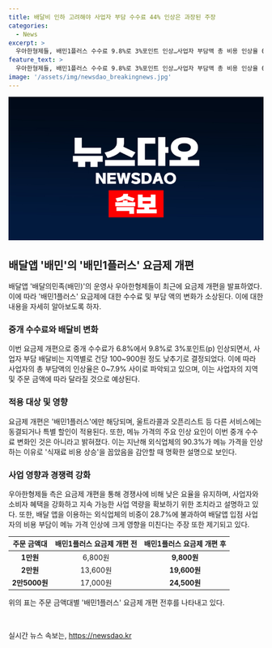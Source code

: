 ```yaml
---
title: 배달비 인하 고려해야 사업자 부담 수수료 44% 인상은 과장된 주장
categories:
  - News
excerpt: >
  우아한형제들, 배민1플러스 수수료 9.8%로 3%포인트 인상…사업자 부담액 총 비용 인상율 0~7.9% 배민이 배민1플러스 요금제 개편으로 중개 수수료를 9.8%로 인상하지만 배달비를 인하하는 내용이다. 이로 인한 사업자 부담 총 비용 인상은 0~7.9%로 밝혀졌으며, 해당 요금제 개편은 배민1플러스에만 적용된다. 또한, 변화된 수수료가 메뉴 가격 인상의 주요 요인은 아니라는 회사 측의 주장과 관련하여 다양한 내용이 포함되어 있다.
feature_text: >
  우아한형제들, 배민1플러스 수수료 9.8%로 3%포인트 인상…사업자 부담액 총 비용 인상율 0~7.9% 배민이 배민1플러스 요금제 개편으로 중개 수수료를 9.8%로 인상하지만 배달비를 인하하는 내용이다. 이로 인한 사업자 부담 총 비용 인상은 0~7.9%로 밝혀졌으며, 해당 요금제 개편은 배민1플러스에만 적용된다. 또한, 변화된 수수료가 메뉴 가격 인상의 주요 요인은 아니라는 회사 측의 주장과 관련하여 다양한 내용이 포함되어 있다.
image: '/assets/img/newsdao_breakingnews.jpg'
---
```


<p><img src="/assets/img/newsdao_breakingnews.jpg" alt="flaretime 속보" /></p>

<h2 data-ke-size="size26">배달앱 '배민'의 '배민1플러스' 요금제 개편</h2>

<p data-ke-size="size16">배달앱 '배달의민족(배민)'의 운영사 우아한형제들이 최근에 요금제 개편을 발표하였다. 이에 따라 '배민1플러스' 요금제에 대한 수수료 및 부담 액의 변화가 소상된다. 이에 대한 내용을 자세히 알아보도록 하자.</p>

<h3 data-ke-size="size24">중개 수수료와 배달비 변화</h3>

<p data-ke-size="size16">이번 요금제 개편으로 중개 수수료가 6.8%에서 9.8%로 3%포인트(p) 인상되면서, 사업자 부담 배달비는 지역별로 건당 100~900원 정도 낮추기로 결정되었다. 이에 따라 사업자의 총 부담액의 인상율은 0~7.9% 사이로 파악되고 있으며, 이는 사업자의 지역 및 주문 금액에 따라 달라질 것으로 예상된다.</p>

<h3 data-ke-size="size24">적용 대상 및 영향</h3>

<p data-ke-size="size16">요금제 개편은 '배민1플러스'에만 해당되며, 울트라콜과 오픈리스트 등 다른 서비스에는 동결되거나 특별 할인이 적용된다. 또한, 메뉴 가격의 주요 인상 요인이 이번 중개 수수료 변화인 것은 아니라고 밝혀졌다. 이는 지난해 외식업체의 90.3%가 메뉴 가격을 인상하는 이유로 '식재료 비용 상승'을 꼽았음을 감안할 때 명확한 설명으로 보인다.</p>

<h3 data-ke-size="size24">사업 영향과 경쟁력 강화</h3>

<p data-ke-size="size16">우아한형제들 측은 요금제 개편을 통해 경쟁사에 비해 낮은 요율을 유지하며, 사업자와 소비자 혜택을 강화하고 지속 가능한 사업 역량을 확보하기 위한 조치라고 설명하고 있다. 또한, 배달 앱을 이용하는 외식업체의 비중이 28.7%에 불과하여 배달앱 입점 사업자의 비용 부담이 메뉴 가격 인상에 크게 영향을 미친다는 주장 또한 제기되고 있다.</p>

<table>
  <thead>
    <tr>
      <th style="text-align: center;">주문 금액대</th>
      <th style="text-align: center;">배민1플러스 요금제 개편 전</th>
      <th style="text-align: center;">배민1플러스 요금제 개편 후</th>
    </tr>
  </thead>
  <tbody>
    <tr>
      <td style="text-align: center;"><b>1만원</b></td>
      <td style="text-align: center;">6,800원</td>
      <td style="text-align: center;"><b>9,800원</b></td>
    </tr>
    <tr>
      <td style="text-align: center;"><b>2만원</b></td>
      <td style="text-align: center;">13,600원</td>
      <td style="text-align: center;"><b>19,600원</b></td>
    </tr>
    <tr>
      <td style="text-align: center;"><b>2만5000원</b></td>
      <td style="text-align: center;">17,000원</td>
      <td style="text-align: center;"><b>24,500원</b></td>
    </tr>
  </tbody>
</table>

<p data-ke-size="size16">위의 표는 주문 금액대별 '배민1플러스' 요금제 개편 전후를 나타내고 있다.</p>

<p data-ke-size="size16">&nbsp;</p>
실시간 뉴스 속보는, <a href="https://newsdao.kr" rel="dofollow">https://newsdao.kr</a>


